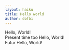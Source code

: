 ```yaml
---
layout: haiku
title: Hello world
author: dofbi
---
```


Hello, World!<br>
Present time too Hello, World!<br>
Futur Hello, World!<br>
